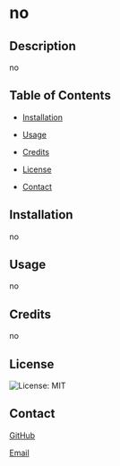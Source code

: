 # no

## Description 

no

## Table of Contents

* [Installation](#Installation)

* [Usage](#Usage)

* [Credits](#Credits)

* [License](#License)

* [Contact](#Contact)

## Installation 

no

## Usage

no

## Credits

no

## License

![License: MIT](https://img.shields.io/badge/License-MIT-yellow.svg)

## Contact

[GitHub](https://github.com/no)

[Email](mailto:no)

